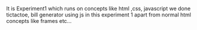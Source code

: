 It is Experiment1 which runs on concepts like html ,css, javascript 
we done tictactoe, bill generator using js in this experiment 1 apart from normal html concepts like frames etc...

